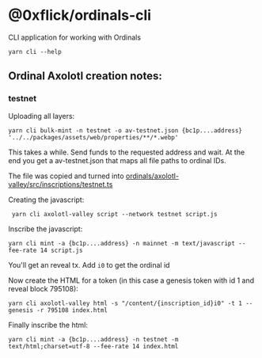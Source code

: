 # @0xflick/ordinals-cli

CLI application for working with Ordinals

```
yarn cli --help
```

## Ordinal Axolotl creation notes:

### testnet

Uploading all layers:

```
yarn cli bulk-mint -n testnet -o av-testnet.json {bc1p....address} '../../packages/assets/web/properties/**/*.webp'
```

This takes a while. Send funds to the requested address and wait. At the end you get a av-testnet.json that maps all file paths to ordinal IDs.

The file was copied and turned into [ordinals/axolotl-valley/src/inscriptions/testnet.ts](../../ordinals/axolotl-valley/src/inscriptions/testnet.ts)

Creating the javascript:

```
 yarn cli axolotl-valley script --network testnet script.js
```

Inscribe the javascript:

```
yarn cli mint -a {bc1p....address} -n mainnet -m text/javascript --fee-rate 14 script.js
```

You'll get an reveal tx. Add `i0` to get the ordinal id

Now create the HTML for a token (in this case a genesis token with id 1 and reveal block 795108):

```
yarn cli axolotl-valley html -s "/content/{inscription_id}i0" -t 1 --genesis -r 795108 index.html
```

Finally inscribe the html:

```
yarn cli mint -a {bc1p....address} -n testnet -m text/html;charset=utf-8 --fee-rate 14 index.html
```
